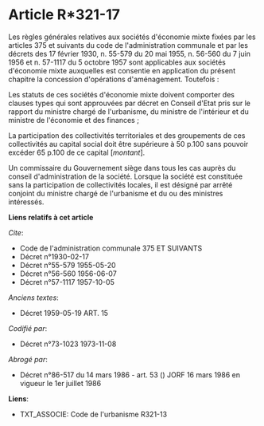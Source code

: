# Article R*321-17

Les règles générales relatives aux sociétés d'économie mixte fixées par les articles 375 et suivants du code de
l'administration communale et par les décrets des 17 février 1930, n. 55-579 du 20 mai 1955, n. 56-560 du 7 juin 1956 et n.
57-1117 du 5 octobre 1957 sont applicables aux sociétés d'économie mixte auxquelles est consentie en application du présent
chapitre la concession d'opérations d'aménagement. Toutefois :

Les statuts de ces sociétés d'économie mixte doivent comporter des clauses types qui sont approuvées par décret en Conseil
d'Etat pris sur le rapport du ministre chargé de l'urbanisme, du ministre de l'intérieur et du ministre de l'économie et des
finances ;

La participation des collectivités territoriales et des groupements de ces collectivités au capital social doit être
supérieure à 50 p.100 sans pouvoir excéder 65 p.100 de ce capital [*montant*].

Un commissaire du Gouvernement siège dans tous les cas auprès du conseil d'administration de la société. Lorsque la société
est constituée sans la participation de collectivités locales, il est désigné par arrêté conjoint du ministre chargé de
l'urbanisme et du ou des ministres intéressés.

**Liens relatifs à cet article**

_Cite_:

  - Code de l'administration communale 375 ET SUIVANTS
  - Décret n°1930-02-17
  - Décret n°55-579 1955-05-20
  - Décret n°56-560 1956-06-07
  - Décret n°57-1117 1957-10-05

_Anciens textes_:

  - Décret  1959-05-19 ART. 15

_Codifié par_:

  - Décret n°73-1023 1973-11-08

_Abrogé par_:

  - Décret n°86-517 du 14 mars 1986 - art. 53 () JORF 16 mars 1986 en vigueur   le 1er juillet 1986

**Liens**:

  - TXT_ASSOCIE: Code de l'urbanisme R321-13
